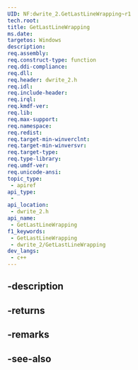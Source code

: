 ```yaml
---
UID: NF:dwrite_2.GetLastLineWrapping~r1
tech.root: 
title: GetLastLineWrapping
ms.date: 
targetos: Windows
description: 
req.assembly: 
req.construct-type: function
req.ddi-compliance: 
req.dll: 
req.header: dwrite_2.h
req.idl: 
req.include-header: 
req.irql: 
req.kmdf-ver: 
req.lib: 
req.max-support: 
req.namespace: 
req.redist: 
req.target-min-winverclnt: 
req.target-min-winversvr: 
req.target-type: 
req.type-library: 
req.umdf-ver: 
req.unicode-ansi: 
topic_type:
 - apiref
api_type:
 - 
api_location:
 - dwrite_2.h
api_name:
 - GetLastLineWrapping
f1_keywords:
 - GetLastLineWrapping
 - dwrite_2/GetLastLineWrapping
dev_langs:
 - c++
---
```


## -description

## -returns

## -remarks

## -see-also

